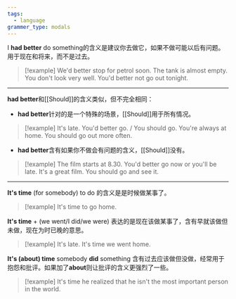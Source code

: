 ```yaml
---
tags:
  - language
grammer_type: modals
---
```

I **had better** do something的含义是建议你去做它，如果不做可能以后有问题。用于现在和将来，而不是过去。

> [!example]
> We'd better stop for petrol soon. The tank is almost empty.
> You don't look very well. You'd better not go out tonight.

---

**had better**和[[Should]]的含义类似，但不完全相同：

- **had better**针对的是一个特殊的场景，[[Should]]用于所有情况。
> [!example]
> It's late. You'd better go. / You should go.
> You're always at home. You should go out more often.
- **had better**含有如果你不做会有问题的含义，[[Should]]没有。
> [!example]
> The film starts at 8.30. You'd better go now or you'll be late.
> It's a great film. You should go and see it.

---

**It's time** (for somebody) to do 的含义是是时候做某事了。

> [!example]
> It's time to go home.

**It's time** + (we went/I did/we were) 表达的是现在该做某事了，含有早就该做但未做，现在为时已晚的意思。

> [!example]
> It's late. It's time we went home.

**It's (about) time** somebody **did** something 含有过去应该做但没做，经常用于抱怨和批评。如果加了**about**则让批评的含义更强烈了一些。

> [!example]
> It's time he realized that he isn't the most important person in the world.
> 